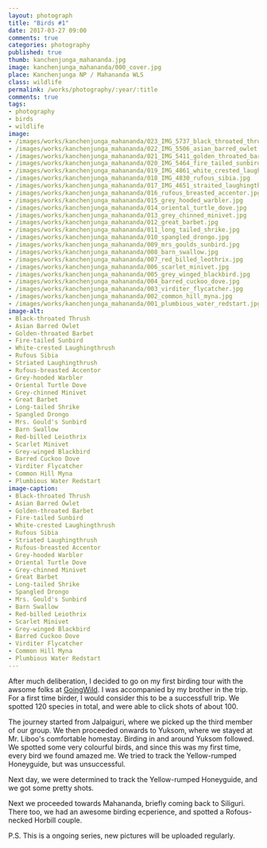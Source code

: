 ```yaml
---
layout: photograph
title: "Birds #1"
date: 2017-03-27 09:00
comments: true
categories: photography
published: true
thumb: kanchenjunga_mahananda.jpg
image: kanchenjunga_mahananda/000_cover.jpg
place: Kanchenjunga NP / Mahananda WLS
class: wildlife
permalink: /works/photography/:year/:title
comments: true
tags:
- photography
- birds
- wildlife
image:
- /images/works/kanchenjunga_mahananda/023_IMG_5737_black_throated_thrush.jpg
- /images/works/kanchenjunga_mahananda/022_IMG_5506_asian_barred_owlet.jpg
- /images/works/kanchenjunga_mahananda/021_IMG_5411_golden_throated_barbet.jpg
- /images/works/kanchenjunga_mahananda/020_IMG_5464_fire_tailed_sunbird.jpg
- /images/works/kanchenjunga_mahananda/019_IMG_4861_white_crested_laughingthrush.jpg
- /images/works/kanchenjunga_mahananda/018_IMG_4830_rufous_sibia.jpg
- /images/works/kanchenjunga_mahananda/017_IMG_4651_straited_laughingthrush.jpg
- /images/works/kanchenjunga_mahananda/016_rufous_breasted_accentor.jpg
- /images/works/kanchenjunga_mahananda/015_grey_hooded_warbler.jpg
- /images/works/kanchenjunga_mahananda/014_oriental_turtle_dove.jpg
- /images/works/kanchenjunga_mahananda/013_grey_chinned_minivet.jpg
- /images/works/kanchenjunga_mahananda/012_great_barbet.jpg
- /images/works/kanchenjunga_mahananda/011_long_tailed_shrike.jpg
- /images/works/kanchenjunga_mahananda/010_spangled_drongo.jpg
- /images/works/kanchenjunga_mahananda/009_mrs_goulds_sunbird.jpg
- /images/works/kanchenjunga_mahananda/008_barn_swallow.jpg
- /images/works/kanchenjunga_mahananda/007_red_billed_leothrix.jpg
- /images/works/kanchenjunga_mahananda/006_scarlet_minivet.jpg
- /images/works/kanchenjunga_mahananda/005_grey_winged_blackbird.jpg
- /images/works/kanchenjunga_mahananda/004_barred_cuckoo_dove.jpg
- /images/works/kanchenjunga_mahananda/003_virditer_flycatcher.jpg
- /images/works/kanchenjunga_mahananda/002_common_hill_myna.jpg
- /images/works/kanchenjunga_mahananda/001_plumbious_water_redstart.jpg
image-alt:
- Black-throated Thrush
- Asian Barred Owlet
- Golden-throated Barbet
- Fire-tailed Sunbird
- White-crested Laughingthrush
- Rufous Sibia
- Striated Laughingthrush
- Rufous-breasted Accentor
- Grey-hooded Warbler
- Oriental Turtle Dove
- Grey-chinned Minivet
- Great Barbet
- Long-tailed Shrike
- Spangled Drongo
- Mrs. Gould's Sunbird
- Barn Swallow
- Red-billed Leiothrix
- Scarlet Minivet
- Grey-winged Blackbird
- Barred Cuckoo Dove
- Virditer Flycatcher
- Common Hill Myna
- Plumbious Water Redstart
image-caption:
- Black-throated Thrush
- Asian Barred Owlet
- Golden-throated Barbet
- Fire-tailed Sunbird
- White-crested Laughingthrush
- Rufous Sibia
- Striated Laughingthrush
- Rufous-breasted Accentor
- Grey-hooded Warbler
- Oriental Turtle Dove
- Grey-chinned Minivet
- Great Barbet
- Long-tailed Shrike
- Spangled Drongo
- Mrs. Gould's Sunbird
- Barn Swallow
- Red-billed Leiothrix
- Scarlet Minivet
- Grey-winged Blackbird
- Barred Cuckoo Dove
- Virditer Flycatcher
- Common Hill Myna
- Plumbious Water Redstart
---
```


After much deliberation, I decided to go on my first birding tour with the awsome folks at [GoingWild](http://goingwild.in/). I was accompanied by my brother in the trip. For a first time birder, I would consider this to be a successfull trip. We spotted 120 species in total, and were able to click shots of about 100.

The journey started from Jalpaiguri, where we picked up the third member of our group. We then proceeded onwards to Yuksom, where we stayed at Mr. Liboo's comfortable homestay. Birding in and around Yuksom followed. We spotted some very colourful birds, and since this was my first time, every bird we found amazed me. We tried to track the Yellow-rumped Honeyguide, but was unsuccessful.

Next day, we were determined to track the Yellow-rumped Honeyguide, and we got some pretty shots.

Next we proceeded towards Mahananda, briefly coming back to Siliguri. There too, we had an awesome birding ecperience, and spotted a Rofous-necked Horbill couple.

P.S. This is a ongoing series, new pictures will be uploaded regularly.